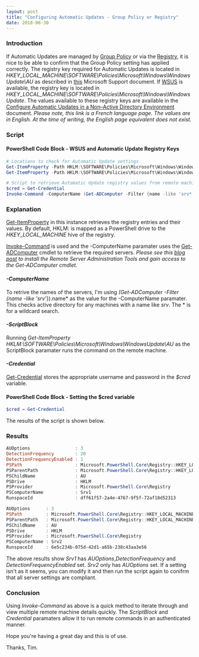 ```yaml
---
layout: post
title: "Configuring Automatic Updates - Group Policy or Registry"
date: 2018-06-30
---
```

### Introduction
If Automatic Updates are managed by [Group Policy](https://msdn.microsoft.com/en-us/library/ee663280(v=vs.85).aspx) or via the [Registry](https://msdn.microsoft.com/en-us/library/windows/desktop/ms724871(v=vs.85).aspx), it is nice to be able to confirm that the Group Policy setting has applied correctly. The registry key required for Automatic Updates is located in *HKEY_LOCAL_MACHINE\SOFTWARE\Policies\Microsoft\Windows\WindowsUpdate\AU* as described in [this](https://support.microsoft.com/en-au/help/328010/how-to-configure-automatic-updates-by-using-group-policy-or-registry-s) Microsoft Support document. If [WSUS](https://docs.microsoft.com/en-us/windows-server/administration/windows-server-update-services/get-started/windows-server-update-services-wsus) is available, the registry key is located in *HKEY_LOCAL_MACHINE\SOFTWARE\Policies\Microsoft\Windows\WindowsUpdate*. The values available to these registry keys are available in the [Configure Automatic Updates in a Non–Active Directory Environment](https://docs.microsoft.com/fr-fr/security-updates/windowsupdateservices/18127152) document. 
*Please note, this link is a French language page. The values are in English. At the time of writing, the English page equivalent does not exist.*

### Script
#### PowerShell Code Block - WSUS and Automatic Update Registry Keys
```PowerShell
# Locations to check for Automatic Update settings
Get-ItemProperty -Path HKLM:\SOFTWARE\Policies\Microsoft\Windows\WindowsUpdate
Get-ItemProperty -Path HKLM:\SOFTWARE\Policies\Microsoft\Windows\WindowsUpdate\AU

# Script to retrieve Automatic Update registry values from remote machines
$cred = Get-Credential
Invoke-Command -ComputerName (Get-ADComputer -Filter {name -like 'srv*'}).name -ScriptBlock {Get-ItemProperty HKLM:\SOFTWARE\Policies\Microsoft\Windows\WindowsUpdate\AU} -Credential $cred

```

### Explanation
[Get-ItemProperty](https://docs.microsoft.com/en-us/powershell/module/microsoft.powershell.management/get-itemproperty?view=powershell-6) in this instance retrieves the registry entries and their values. By default, HKLM: is mapped as a PowerShell drive to the *HKEY_LOCAL_MACHINE* hive of the registry. 

[Invoke-Command](https://docs.microsoft.com/en-us/powershell/module/microsoft.powershell.core/invoke-command?view=powershell-6) is used and the -ComputerName paramater uses the [Get-ADComputer](https://technet.microsoft.com/es-es/library/hh852328(v=wps.630).aspx) cmdlet to retrieve the required servers.
*Please see this [blog post](https://github.com/timhaintz/timhaintz.github.io/blob/master/_posts/2018-05-04-PowerShell-Get-ADComputer.md) to install the Remote Server Administration Tools and gain access to the Get-ADComputer cmdlet.*

#### *-ComputerName*
To retrive the names of the servers, I'm using *(Get-ADComputer -Filter {name -like 'srv*'}).name* as the value for the -ComputerName paramater. This checks active directory for any machines with a name like *srv*. The * is for a wildcard search.

#### *-ScriptBlock*
Running *Get-ItemProperty HKLM:\SOFTWARE\Policies\Microsoft\Windows\WindowsUpdate\AU* as the ScriptBlock paramater runs the command on the remote machine.

#### *-Credential*
[Get-Credential](https://docs.microsoft.com/en-us/powershell/module/microsoft.powershell.security/get-credential?view=powershell-6) stores the appropriate username and password in the *$cred* variable.

#### PowerShell Code Block - Setting the $cred variable
```PowerShell
$cred = Get-Credential
```

The results of the script is shown below.

### Results
```PowerShell
AUOptions                 : 3
DetectionFrequency        : 20
DetectionFrequencyEnabled : 1
PSPath                    : Microsoft.PowerShell.Core\Registry::HKEY_LOCAL_MACHINE\SOFTWARE\Policies\Microsoft\Windows\WindowsUpdate\AU
PSParentPath              : Microsoft.PowerShell.Core\Registry::HKEY_LOCAL_MACHINE\SOFTWARE\Policies\Microsoft\Windows\WindowsUpdate
PSChildName               : AU
PSDrive                   : HKLM
PSProvider                : Microsoft.PowerShell.Core\Registry
PSComputerName            : Srv1
RunspaceId                : dff61f57-2a4e-4767-9f5f-72af18d52313

AUOptions      : 3
PSPath         : Microsoft.PowerShell.Core\Registry::HKEY_LOCAL_MACHINE\SOFTWARE\Policies\Microsoft\Windows\WindowsUpdate\AU
PSParentPath   : Microsoft.PowerShell.Core\Registry::HKEY_LOCAL_MACHINE\SOFTWARE\Policies\Microsoft\Windows\WindowsUpdate
PSChildName    : AU
PSDrive        : HKLM
PSProvider     : Microsoft.PowerShell.Core\Registry
PSComputerName : Srv2
RunspaceId     : 6e5c234b-075d-42d1-a65b-238c43aa3e56
```

The above results show *Srv1* has *AUOptions*,*DetectionFrequency* and *DetectionFrequencyEnabled* set. *Srv2* only has *AUOptions* set. If a setting isn't as it seems, you can modify it and then run the script again to conifrm that all server settings are compliant.

### Conclusion
Using *Invoke-Command* as above is a quick method to iterate through and view multiple remote machine details quickly. The *ScriptBlock* and *Credential* paramaters allow it to run remote commands in an authenticated manner.



Hope you're having a great day and this is of use.

Thanks, Tim.
